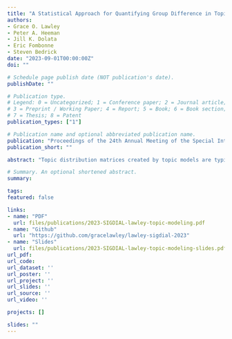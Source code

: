 ```yaml
---
title: "A Statistical Approach for Quantifying Group Difference in Topic Distributions Using Clinical Discourse Samples"
authors:
- Grace O. Lawley
- Peter A. Heeman
- Jill K. Dolata
- Eric Fombonne
- Steven Bedrick
date: "2023-09-01T00:00:00Z"
doi: ""

# Schedule page publish date (NOT publication's date).
publishDate: ""

# Publication type.
# Legend: 0 = Uncategorized; 1 = Conference paper; 2 = Journal article;
# 3 = Preprint / Working Paper; 4 = Report; 5 = Book; 6 = Book section;
# 7 = Thesis; 8 = Patent
publication_types: ["1"]

# Publication name and optional abbreviated publication name.
publication: "Proceedings of the 24th Annual Meeting of the Special Interest Group on Discourse and Dialogue (SIGDIAL)"
publication_short: ""

abstract: "Topic distribution matrices created by topic models are typically used for document classification or as features in a separate machine learning algorithm. Existing methods for evaluating these topic distributions include metrics such as coherence and perplexity; however, there is a lack of statistically grounded evaluation tools. We present a statistical method for investigating group difference in the document-topic distribution vectors created by latent Dirichlet allocation (LDA). After transforming the vectors using Aitchison geometry, we use multivariate analysis of variance (MANOVA) to compare sample means and calculate effect size using partial eta-squared. We report the results of validating this method on a subset of the *20Newsgroup* corpus. We also apply this method to a corpus of dialogues between Autistic and Typically Developing (TD) children and trained examiners. We found that the topic distributions of Autistic children differed from those of TD children when responding to questions about social difficulties. Furthermore, the examiners’ topic distributions differed between the Autistic and TD groups when discussing emotions and social difficulties. These results support the use of topic modeling in studying clinically relevant features of social communication such as topic maintenance."

# Summary. An optional shortened abstract.
summary: 

tags:
featured: false

links:
- name: "PDF"
  url: files/publications/2023-SIGDIAL-lawley-topic-modeling.pdf
- name: "Github"
  url: "https://github.com/gracelawley/lawley-sigdial-2023"
- name: "Slides"
  url: files/publications/2023-SIGDIAL-lawley-topic-modeling-slides.pdf
url_pdf: 
url_code: 
url_dataset: ''
url_poster: ''
url_project: ''
url_slides: ''
url_source: ''
url_video: ''

projects: []

slides: ""
---
```

<!--
Lawley, G. O., Heeman, P. A., Dolata, J. K., Fombonne, E., & Bedrick, S. A Statistical Approach for Quantifying Group Difference in Topic Distributions Using Clinical Discourse Samples. Proceedings of the 24th Annual Meeting of the Special Interest Group on Discourse and Dialogue (SIGDIAL). Sep 2023. Prague, Czechia. 
-->